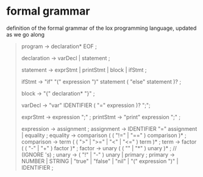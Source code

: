 # formal grammar
definition of the formal grammar of the lox programming language, updated as we go along

> program -> declaration* EOF ;
>
> declaration -> varDecl | statement ;
>
> statement -> exprStmt | printStmt | block | ifStmt ;
>
> ifStmt -> "if" "(" expression ")" statement ( "else" statement )? ;
>
> block -> "{" declaration* "}" ;
> 
> varDecl -> "var" IDENTIFIER ( "=" expression )? ";";
>
> exprStmt -> expression ";" ;
> printStmt -> "print" expression ";" ;
>
> expression -> assignment ;
> assignment -> IDENTIFIER "=" assignment | equality ;
> equality -> comparison ( ( "!=" | "==" ) comparison )* ;
> comparison -> term ( ( ">" | ">=" | "<" | "<=" ) term )* ;
> term -> factor ( ( "-" | "+" ) factor )* ;
> factor -> unary ( ( "\" | "\*" ) unary )\* ; // (IGNORE \'s) ;
> unary -> ( "!" | "-" ) unary | primary ;
> primary -> NUMBER | STRING | "true" | "false" | "nil" | "(" expression ")" | IDENTIFIER ;

